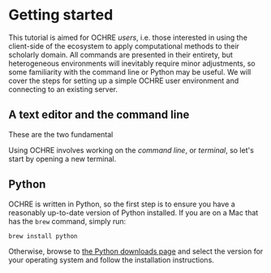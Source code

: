 # Getting started

This tutorial is aimed for OCHRE *users*, i.e. those interested in using the client-side of the ecosystem to apply computational methods to their scholarly domain.  All commands are presented in their entirety, but heterogeneous environments will inevitably require minor adjustments, so some familiarity with the command line or Python may be useful.  We will cover the steps for setting up a simple OCHRE user environment and connecting to an existing server.

## A text editor and the command line

These are the two fundamental 

Using OCHRE involves working on the *command line*, or *terminal*, so let's start by opening a new terminal.

## Python

OCHRE is written in Python, so the first step is to ensure you have a reasonably up-to-date version of Python installed.  If you are on a Mac that has the `brew` command, simply run:

```
brew install python
```

Otherwise, browse to [the Python downloads page](https://www.python.org/downloads/) and select the version for your operating system and follow the installation instructions.
